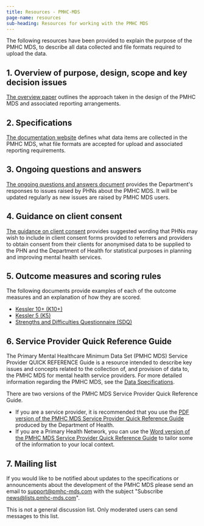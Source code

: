 ```yaml
---
title: Resources - PMHC-MDS
page-name: resources
sub-heading: Resources for working with the PMHC MDS
---
```


The following resources have been provided to explain the purpose of the PMHC
MDS, to describe all data collected and file formats required to upload the
data.

## 1. Overview of purpose, design, scope and key decision issues
[The overview paper](/doc/pmhc-mds-overview.pdf) outlines the approach taken
in the design of the PMHC MDS and associated reporting arrangements.

## 2. Specifications
[The documentation website](https://docs.pmhc-mds.com/) defines what data items
are collected in the PMHC MDS, what file formats are accepted for upload and
associated reporting requirements.

## 3. Ongoing questions and answers
[The ongoing questions and answers document](https://docs.pmhc-mds.com/faqs/concepts-processes/)
provides the Department's responses to issues raised by PHNs
about the PMHC MDS. It will be updated regularly as new issues are raised by
PMHC MDS users.

## 4. Guidance on client consent
[The guidance on client consent](/doc/pmhc-consent-guidance-20240430.pdf) provides suggested wording that PHNs may
wish to include in client consent forms provided to referrers and
providers to obtain consent from their clients for anonymised data to be
supplied to the PHN and the Department of Health for statistical purposes in
planning and improving mental health services.

## 5. Outcome measures and scoring rules
The following documents provide examples of each of the outcome measures and an
explanation of how they are scored.

* [Kessler 10+ (K10+)](/doc/pmhc-scoring-k10p.pdf)
* [Kessler 5 (K5)](/doc/pmhc-scoring-k5.pdf)
* [Strengths and Difficulties Questionnaire (SDQ)](/measures/sdq/)

## 6. Service Provider Quick Reference Guide
The Primary Mental Healthcare Minimum Data Set (PMHC MDS) Service Provider QUICK
REFERENCE Guide is a resource intended to describe key issues and concepts related to the collection of, and provision of data to, the PMHC MDS for mental health service providers. For
more detailed information regarding the PMHC MDS, see the [Data Specifications](https://docs.pmhc-mds.com/data-specification/).

There are two versions of the PMHC MDS Service Provider Quick Reference Guide.
* If you are a service provider, it is recommended that you use the [PDF version of the PMHC MDS Service Provider Quick Reference Guide](/doc/service-provider-quick-reference-guide.pdf) produced by
the Department of Health.
* If you are a Primary Health Network, you can use the [Word version of the PMHC MDS Service Provider Quick Reference Guide](/doc/service-provider-quick-reference-guide-template.docx) to tailor some of the information to your local context.

## 7. Mailing list
If you would like to be notified about updates to the specifications or
announcements about the development of the PMHC MDS please send an email to
[support@pmhc-mds.com](mailto:support@pmhc-mds.com?subject=Subscribe%20news) with the subject "Subscribe news@lists.pmhc-mds.com".

This is not a general discussion list. Only moderated users can send
messages to this list.
